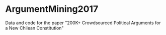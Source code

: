 # ArgumentMining2017
Data and code for the paper "200K+ Crowdsourced Political Arguments for a New Chilean Constitution"
